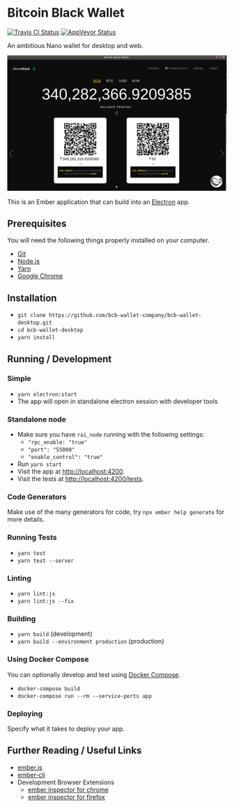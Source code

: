# Bitcoin Black Wallet

[![Travis CI Status](https://travis-ci.org/bcb-wallet-company/bcb-wallet-desktop.svg?branch=master)](https://travis-ci.org/bcb-wallet-company/bcb-wallet-desktop) [![AppVeyor Status](https://ci.appveyor.com/api/projects/status/917e9ui37nwt4i00/branch/master?svg=true)](https://ci.appveyor.com/project/devinus/bcb-wallet-desktop/branch/master)

An ambitious Nano wallet for desktop and web.

[![Screenshot](public/images/screenshot.png)](public/images/screenshot.png)

This is an Ember application that can build into an [Electron](https://electronjs.org/) app.

## Prerequisites

You will need the following things properly installed on your computer.

* [Git](https://git-scm.com/)
* [Node.js](https://nodejs.org/)
* [Yarn](https://yarnpkg.com/)
* [Google Chrome](https://google.com/chrome/)

## Installation

* `git clone https://github.com/bcb-wallet-company/bcb-wallet-desktop.git`
* `cd bcb-wallet-desktop`
* `yarn install`

## Running / Development

### Simple
* `yarn electron:start`
* The app will open in standalone electron session with developer tools

### Standalone node
* Make sure you have `rai_node` running with the following settings:
  * `"rpc_enable: "true"`
  * `"port": "55000"`
  * `"enable_control": "true"`
* Run `yarn start`
* Visit the app at [http://localhost:4200](http://localhost:4200).
* Visit the tests at [http://localhost:4200/tests](http://localhost:4200/tests).

### Code Generators

Make use of the many generators for code, try `npx ember help generate` for more details.

### Running Tests

* `yarn test`
* `yarn test --server`

### Linting

* `yarn lint:js`
* `yarn lint:js --fix`

### Building

* `yarn build` (development)
* `yarn build --environment production` (production)

### Using Docker Compose

You can optionally develop and test using [Docker Compose](https://docs.docker.com/compose/).

* `docker-compose build`
* `docker-compose run --rm --service-ports app`

### Deploying

Specify what it takes to deploy your app.

## Further Reading / Useful Links

* [ember.js](https://emberjs.com/)
* [ember-cli](https://ember-cli.com/)
* Development Browser Extensions
  * [ember inspector for chrome](https://chrome.google.com/webstore/detail/ember-inspector/bmdblncegkenkacieihfhpjfppoconhi)
  * [ember inspector for firefox](https://addons.mozilla.org/en-US/firefox/addon/ember-inspector/)

